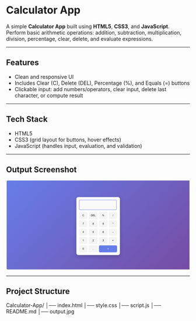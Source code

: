#  Calculator App

A simple **Calculator App** built using **HTML5**, **CSS3**, and **JavaScript**.  
Perform basic arithmetic operations: addition, subtraction, multiplication, division, percentage, clear, delete, and evaluate expressions.

---

##  Features
- Clean and responsive UI  
- Includes Clear (C), Delete (DEL), Percentage (%), and Equals (=) buttons  
- Clickable input: add numbers/operators, clear input, delete last character, or compute result  

---

##  Tech Stack
- HTML5  
- CSS3 (grid layout for buttons, hover effects)  
- JavaScript (handles input, evaluation, and validation)

---

##  Output Screenshot
![Calculator App Screenshot](https://github.com/Prajnapunya09/Calculator-app/blob/main/output(calculator%20app).jpg)

---

##  Project Structure
Calculator-App/
│── index.html
│── style.css
│── script.js
│── README.md
│── output.jpg
